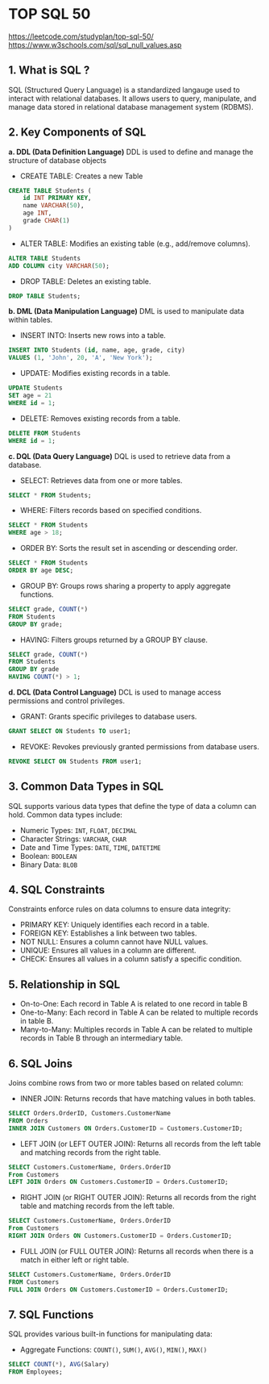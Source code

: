 # TOP SQL 50

 https://leetcode.com/studyplan/top-sql-50/
 https://www.w3schools.com/sql/sql_null_values.asp

## 1. What is SQL ?
SQL (Structured Query Language) is a standardized langauge used to interact with relational databases. It allows users to query, manipulate, and manage data stored in relational database management system (RDBMS).

## 2. Key Components of SQL

**a. DDL (Data Definition Language)**
DDL is used to define and manage the structure of database objects

- CREATE TABLE: Creates a new Table
```sql
CREATE TABLE Students (
    id INT PRIMARY KEY,
    name VARCHAR(50),
    age INT,
    grade CHAR(1)
)
```
- ALTER TABLE: Modifies an existing table (e.g., add/remove columns).
```sql
ALTER TABLE Students
ADD COLUMN city VARCHAR(50);
```
- DROP TABLE: Deletes an existing table.
```sql
DROP TABLE Students;
```

**b. DML (Data Manipulation Language)**
DML is used to manipulate data within tables.

- INSERT INTO: Inserts new rows into a table.
```sql
INSERT INTO Students (id, name, age, grade, city)
VALUES (1, 'John', 20, 'A', 'New York');
```

- UPDATE: Modifies existing records in a table.
```sql
UPDATE Students
SET age = 21
WHERE id = 1;
```

- DELETE: Removes existing records from a table.
```sql
DELETE FROM Students
WHERE id = 1;
```

**c. DQL (Data Query Language)**
DQL is used to retrieve data from a database.

- SELECT: Retrieves data from one or more tables.
```sql
SELECT * FROM Students;
```

- WHERE: Filters records based on specified conditions.
```sql
SELECT * FROM Students
WHERE age > 18;
```

- ORDER BY: Sorts the result set in ascending or descending order.
```sql
SELECT * FROM Students
ORDER BY age DESC;
```

- GROUP BY: Groups rows sharing a property to apply aggregate functions.
```sql
SELECT grade, COUNT(*)
FROM Students
GROUP BY grade;
```

- HAVING: Filters groups returned by a GROUP BY clause.
```sql
SELECT grade, COUNT(*)
FROM Students
GROUP BY grade
HAVING COUNT(*) > 1;
```
**d. DCL (Data Control Language)**
DCL is used to manage access permissions and control privileges.

- GRANT: Grants specific privileges to database users.
```sql
GRANT SELECT ON Students TO user1;
```
- REVOKE: Revokes previously granted permissions from database users.
```sql 
REVOKE SELECT ON Students FROM user1;
```

## 3. Common Data Types in SQL

SQL supports various data types that define the type of data a column can hold. Common data types include:
- Numeric Types: `INT`, `FLOAT`, `DECIMAL`
- Character Strings: `VARCHAR`, `CHAR`
- Date and Time Types: `DATE`, `TIME`, `DATETIME`
- Boolean: `BOOLEAN`
- Binary Data: `BLOB`

## 4. SQL Constraints
Constraints enforce rules on data columns to ensure data integrity:
- PRIMARY KEY: Uniquely identifies each record in a table.
- FOREIGN KEY: Establishes a link between two tables.
- NOT NULL: Ensures a column cannot have NULL values.
- UNIQUE: Ensures all values in a column are different.
- CHECK: Ensures all values in a column satisfy a specific condition.

## 5. Relationship in SQL
- On-to-One: Each record in Table A is related to one record in table B
- One-to-Many: Each record in Table A can be related to multiple records in table B.
- Many-to-Many: Multiples records in Table A can be related to multiple records in Table B through an intermediary table.

## 6. SQL Joins
Joins combine rows from two or more tables based on related column:

- INNER JOIN: Returns records that have matching values in both tables.
```sql
SELECT Orders.OrderID, Customers.CustomerName 
FROM Orders
INNER JOIN Customers ON Orders.CustomerID = Customers.CustomerID;
```

- LEFT JOIN (or LEFT OUTER JOIN): Returns all records from the left table and matching records from the right table.
```sql
SELECT Customers.CustomerName, Orders.OrderID
From Customers
LEFT JOIN Orders ON Customers.CustomerID = Orders.CustomerID;
```

- RIGHT JOIN (or RIGHT OUTER JOIN): Returns all records from the right table and matching records from the left table.
```sql
SELECT Customers.CustomerName, Orders.OrderID
From Customers
RIGHT JOIN Orders ON Customers.CustomerID = Orders.CustomerID;
```

- FULL JOIN (or FULL OUTER JOIN): Returns all records when there is a match in either left or right table.
```sql
SELECT Customers.CustomerName, Orders.OrderID
FROM Customers
FULL JOIN Orders ON Customers.CustomerID = Orders.CustomerID;
```

## 7. SQL Functions
SQL provides various built-in functions for manipulating data:

- Aggregate Functions: `COUNT()`, `SUM()`, `AVG()`, `MIN()`, `MAX()`
```sql
SELECT COUNT(*), AVG(Salary)
FROM Employees;
```
